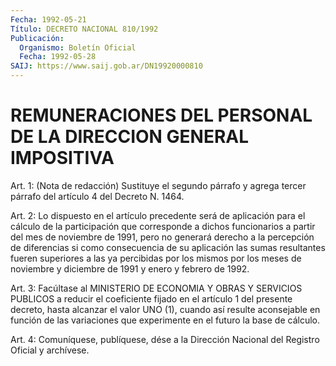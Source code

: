 ```yaml
---
Fecha: 1992-05-21
Título: DECRETO NACIONAL 810/1992
Publicación:
  Organismo: Boletín Oficial
  Fecha: 1992-05-28
SAIJ: https://www.saij.gob.ar/DN19920000810
---
```

# REMUNERACIONES DEL PERSONAL DE LA DIRECCION GENERAL IMPOSITIVA

<a id="1"></a>
Art.  1:  (Nota  de  redacción) Sustituye el segundo párrafo y agrega tercer párrafo del  artículo  4  del  Decreto  N.  1464.

<a id="2"></a>
Art.  2:  Lo  dispuesto  en  el  artículo  precedente será de aplicación  para  el cálculo de la participación que corresponde  a dichos funcionarios  a partir del mes de noviembre de 1991, pero no generará derecho a la percepción de diferencias si como consecuencia  de  su  aplicación las  sumas  resultantes  fueren superiores a las ya percibidas por los  mismos  por  los  meses  de noviembre   y  diciembre  de  1991  y  enero  y  febrero  de  1992.

<a id="3"></a>
Art. 3: Facúltase al MINISTERIO DE ECONOMIA Y OBRAS Y SERVICIOS PUBLICOS  a  reducir  el  coeficiente  fijado  en el artículo 1 del presente  decreto,  hasta  alcanzar  el valor UNO (1),  cuando  así resulte aconsejable en función de las  variaciones  que experimente en el futuro la base de cálculo.

<a id="4"></a>
Art.  4: Comuníquese, publíquese, dése a la Dirección Nacional del Registro Oficial y archívese.